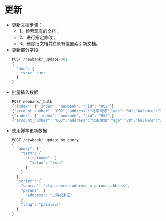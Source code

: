 # 更新

- 更新文档步骤：
  - 1、检索现有的文档；
  - 2、进行指定修改；
  - 3、删除旧文档并在原有位置索引新文档。
- 更新部分字段
  ```js
  POST /newbank/_update/001
  {
    "doc": {
      "age": "30"
    }
  }
  ```
- 批量插入数据
  ```js
  POST newbank/_bulk
  {"index": {"_index": "newbank", "_id": "002"}}
  {"account_number": "002","address":"北京清河","age":"30","balance":"20000","city":"北京","firstname":"zhou"}
  {"index": {"_index": "newbank", "_id": "003"}}
  {"account_number": "003","address":"北京潞城","age":"28","balance":"30000","city":"北京","firstname":"李"}
  ```
- 使用脚本更新数据
  ```js
  POST /newbank/_update_by_query
  {
    "query": {
      "term": {
        "firstname": {
          "value": "zhou"
        }
      }
    },
    "script": {
      "source": "ctx._source.address = params.address",
      "params": {
        "address": "上海祝家庄"
      },
      "lang": "painless"
    }
  }
  ```
